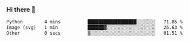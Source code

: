 ### Hi there 👋

<!--START_SECTION:waka-->

```txt
Python        4 mins          ██████████████████░░░░░░░   71.85 %
Image (svg)   1 min           ██████▓░░░░░░░░░░░░░░░░░░   26.63 %
Other         0 secs          ▒░░░░░░░░░░░░░░░░░░░░░░░░   01.51 %
```

<!--END_SECTION:waka-->
